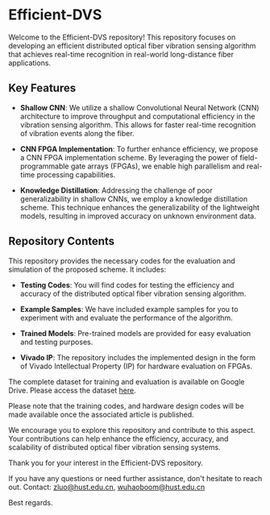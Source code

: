 
# Efficient-DVS

Welcome to the Efficient-DVS repository! This repository focuses on developing an efficient distributed optical fiber vibration sensing algorithm that achieves real-time recognition in real-world long-distance fiber applications. 

## Key Features

- **Shallow CNN**: We utilize a shallow Convolutional Neural Network (CNN) architecture to improve throughput and computational efficiency in the vibration sensing algorithm. This allows for faster real-time recognition of vibration events along the fiber.

- **CNN FPGA Implementation**: To further enhance efficiency, we propose a CNN FPGA implementation scheme. By leveraging the power of field-programmable gate arrays (FPGAs), we enable high parallelism and real-time processing capabilities.

- **Knowledge Distillation**: Addressing the challenge of poor generalizability in shallow CNNs, we employ a knowledge distillation scheme. This technique enhances the generalizability of the lightweight models, resulting in improved accuracy on unknown environment data.

## Repository Contents

This repository provides the necessary codes for the evaluation and simulation of the proposed scheme. It includes:

- **Testing Codes**: You will find codes for testing the efficiency and accuracy of the distributed optical fiber vibration sensing algorithm.

- **Example Samples**: We have included example samples for you to experiment with and evaluate the performance of the algorithm.

- **Trained Models**: Pre-trained models are provided for easy evaluation and testing purposes.

- **Vivado IP**: The repository includes the implemented design in the form of Vivado Intellectual Property (IP) for hardware evaluation on FPGAs.

The complete dataset for training and evaluation is available on Google Drive. Please access the dataset [here](https://drive.google.com/drive/folders/1LK-k0a7M_M6h3VveUCc4wbd_T7ONR1Gb?usp=sharing).

Please note that the training codes, and hardware design codes will be made available once the associated article is published.

We encourage you to explore this repository and contribute to this aspect. Your contributions can help enhance the efficiency, accuracy, and scalability of distributed optical fiber vibration sensing systems.

Thank you for your interest in the Efficient-DVS repository. 

If you have any questions or need further assistance, don't hesitate to reach out.
Contact: zluo@hust.edu.cn, wuhaoboom@hust.edu.cn

Best regards.
